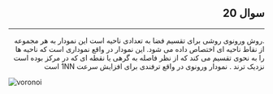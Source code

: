 <div dir="rtl">

 ## سوال 20
---------------------------------------------
</div>

<div dir="rtl">
.روش ورونوی روشی برای تقسیم فضا به تعدادی ناحیه است
 این نمودار به هر مجموعه از نقاط ناحیه ای اختصاص داده می شود.
 این نمودار در واقع نموداری است که ناحیه ها را به نحوی تقسیم می کند که از نظر فاصله به گرهی  یا نقطه ای که
 در مرکز بوده است نزدیک ترند .
نمودار ورونوی در واقع ترفندی برای افزایش سرعت 1NN است

</div>

![voronoi](voronoi)